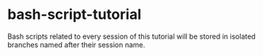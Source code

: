 # bash-script-tutorial
Bash scripts related to every session of this tutorial will be stored in isolated branches named after their session name.
